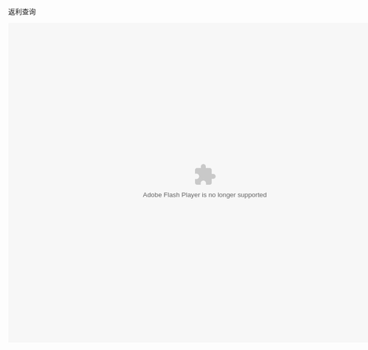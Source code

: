 返利查询

<embed src="http://resource.3cwdb.com/kailong-donghua/V300303201105160200.swf" width="800" height="650"  pluginspage="http://www.macromedia.com/go/getflashplayer" 
type="application/x-shockwave-flash" ></embed>
